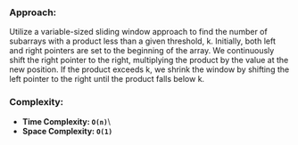 ### Approach:
Utilize a variable-sized sliding window approach to find the number of subarrays with a product less than a given threshold, k. Initially, both left and right pointers are set to the beginning of the array. We continuously shift the right pointer to the right, multiplying the product by the value at the new position. If the product exceeds k, we shrink the window by shifting the left pointer to the right until the product falls below k.
​
### Complexity:
- **Time Complexity: `O(n)`**\
- **Space Complexity: `O(1)`**